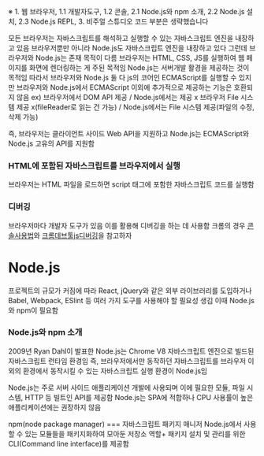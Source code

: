 ※ 1. 웹 브라우저, 1.1 개발자도구, 1.2 콘솔, 2.1 Node.js와 npm 소개, 2.2 Node.js 설치, 2.3 Node.js REPL, 3. 비주얼 스튜디오 코드 부분은 생략했습니다

모든 브라우저는 자바스크립트를 해석하고 실행할 수 있는 자바스크립트 엔진을 내장하고 있음
브라우저뿐만 아니라 Node.js도 자바스크립트 엔진을 내장하고 있다
그런데 브라우저와 Node.js는 존재 목적이 다름
브라우저는 HTML, CSS, JS를 실행하여 웹 페이지를 화면에 렌더링하는 게 주된 목적임
Node.js는 서버개발 활경을 제공하는 것이 목적임
따라서 브라우저와 Node.js 둘 다 js의 코어인 ECMAScript를 실행할 수 있지만 브라우저와 Node.js에서 ECMAScript 이외에 추가적으로 제공하는 기능은 호환되지 않음
ex) 브라우저에서 DOM API 제공 / Node.js에서는 제공 x
브라우저 File 시스템 제공 x(fileReader로 읽는 건 가능) / Node.js에서는 File 시스템 제공(파일의 수정, 삭제 가능)

즉, 브라우저는 클라이언트 사이드 Web API을 지원하고 Node.js는 ECMAScript와 Node.js 고유의 API를 지원함

### HTML에 포함된 자바스크립트를 브라우저에서 실행

브라우저는 HTML 파일을 로드하면 script 태그에 포함한 자바스크립트 코드를 실행함

### 디버깅

브라우저마다 개발자 도구가 있음
이를 활용해 디버깅을 하는 데 사용함
크롬의 경우 [콘솔사용법](https://developer.chrome.com/docs/devtools/)와
[크롬데브툴js디버깅](https://developer.chrome.com/docs/devtools/)을 참고하자

# Node.js

프로젝트의 규모가 커짐에 따라 React, jQuery와 같은 외부 라이브러리를 도입하거나 Babel, Webpack, ESlint 등 여러 가지 도구를 사용해야 할 필요성 생김
이때 Node.js와 npm이 필요함

### Node.js와 npm 소개

2009년 Ryan Dahl이 발표한 Node.js는 Chrome V8 자바스크립트 엔진으로 빌드된 자바스크립트 런타임 환경임
즉, 브라우저에서만 동작하던 자바스크립트를 브라우저 이외의 환경에서 동작시킬 수 있는 자바스크립트 실행 환경이 Node.js임

Node.js는 주로 서버 사이드 애플리케이션 개발에 사용되며 이에 필요한 모듈, 파일 시스템, HTTP 등 빌트인 API를 제공함
Node.js는 SPA에 적합하나 CPU 사용률이 높은 애플리케이션에는 권장하지 않음

npm(node package manager) === 자바스크립트 패키지 매니저
Node.js에서 사용할 수 있는 모듈들을 패키지화하여 모아둔 저장소 역할+ 패키지 설치 및 관리를 위한 CLI(Command line interface)를 제공함

